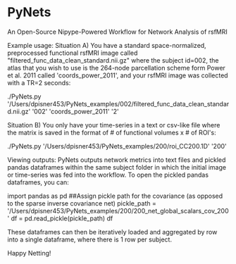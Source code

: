 # PyNets
An Open-Source Nipype-Powered Workflow for Network Analysis of rsfMRI

Example usage:
Situation A) You have a standard space-normalized, preprocessed functional rsfMRI image called 
"filtered_func_data_clean_standard.nii.gz" where the subject id=002, the atlas that you wish to
use is the 264-node parcellation scheme form Power et al. 2011 called 'coords_power_2011', and
your rsfMRI image was collected with a TR=2 seconds:

./PyNets.py '/Users/dpisner453/PyNets_examples/002/filtered_func_data_clean_standard.nii.gz' '002' 'coords_power_2011' '2'


Situation B) You only have your time-series in a text or csv-like file where the matrix is saved
in the format of # of functional volumes x # of ROI's:

./PyNets.py '/Users/dpisner453/PyNets_examples/200/roi_CC200.1D' '200'

Viewing outputs:
PyNets outputs network metrics into text files and pickled pandas dataframes within the same subject folder in which 
the initial image or time-series was fed into the workflow. To open the pickled pandas dataframes, you 
can:

import pandas as pd
##Assign pickle path for the covariance (as opposed to the sparse inverse covariance net)
pickle_path = '/Users/dpisner453/PyNets_examples/200/200_net_global_scalars_cov_200'
df = pd.read_pickle(pickle_path)
df

These dataframes can then be iteratively loaded and aggregated by row into a single dataframe, where there is 1 row per subject.

Happy Netting!
